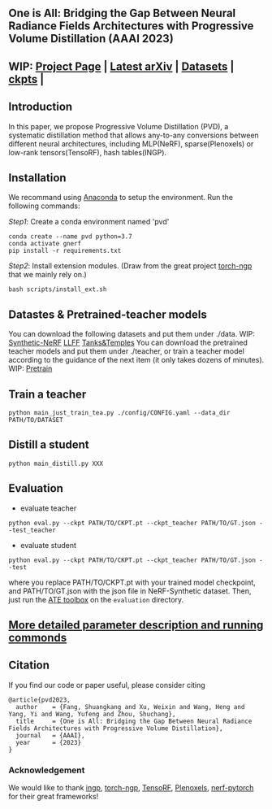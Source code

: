 ## One is All: Bridging the Gap Between Neural Radiance Fields Architectures with Progressive Volume Distillation (AAAI 2023)


## WIP: [Project Page](http://sk-fun.fun/PVD/) | [Latest arXiv](..) | [Datasets]() | [ckpts]() |

## Introduction
In this paper, we propose Progressive Volume Distillation (PVD), a systematic distillation method that allows any-to-any conversions between different neural architectures, including MLP(NeRF), sparse(Plenoxels) or low-rank tensors(TensoRF), hash tables(INGP).

## Installation
We recommand using [Anaconda](https://www.anaconda.com/) to setup the environment. Run the following commands:

*Step1*: Create a conda environment named 'pvd'
```
conda create --name pvd python=3.7
conda activate gnerf
pip install -r requirements.txt
```

*Step2*: Install extension modules. (Draw from the great project [torch-ngp](https://github.com/ashawkey/torch-ngp) that we mainly rely on.)
```
bash scripts/install_ext.sh
```

## Datastes & Pretrained-teacher models
You can download the following datasets and put them under ./data.
WIP: [Synthetic-NeRF]() [LLFF]() [Tanks&Temples]()
You can download the pretrained teacher models and put them under ./teacher, or train a teacher model according to the guidance of the next item (it only takes dozens of minutes).
WIP: [Pretrain]()

## Train a teacher
```
python main_just_train_tea.py ./config/CONFIG.yaml --data_dir PATH/TO/DATASET
```

## Distill a student
```
python main_distill.py XXX
```

## Evaluation
- evaluate teacher
```
python eval.py --ckpt PATH/TO/CKPT.pt --ckpt_teacher PATH/TO/GT.json --test_teacher
```
- evaluate student
```
python eval.py --ckpt PATH/TO/CKPT.pt --ckpt_teacher PATH/TO/GT.json --test
```

where you replace PATH/TO/CKPT.pt with your trained model checkpoint, and PATH/TO/GT.json with the json file in NeRF-Synthetic
dataset. Then, just run the  [ATE toolbox](https://github.com/uzh-rpg/rpg_trajectory_evaluation) on the `evaluation` directory.

## [More detailed parameter description and running commonds]()

## Citation

If you find our code or paper useful, please consider citing
```
@article{pvd2023,
  author    = {Fang, Shuangkang and Xu, Weixin and Wang, Heng and Yang, Yi and Wang, Yufeng and Zhou, Shuchang},
  title     = {One is All: Bridging the Gap Between Neural Radiance Fields Architectures with Progressive Volume Distillation},
  journal   = {AAAI},
  year      = {2023}
}
```

### Acknowledgement
We would like to thank [ingp](https://github.com/NVlabs/instant-ngp),  [torch-ngp](https://github.com/ashawkey/torch-ngp), [TensoRF](https://github.com/apchenstu/TensoRF), [Plenoxels](https://github.com/sxyu/svox2), [nerf-pytorch](https://github.com/yenchenlin/nerf-pytorch)  for their great frameworks!

